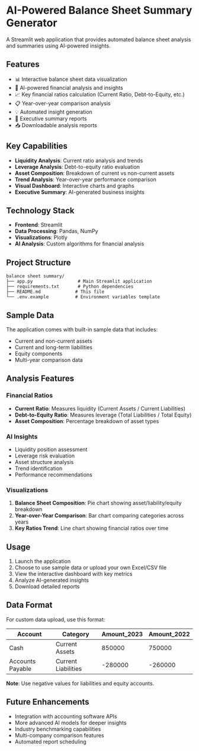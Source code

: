 # AI-Powered Balance Sheet Summary Generator

A Streamlit web application that provides automated balance sheet analysis and summaries using AI-powered insights.

## Features

- 📊 Interactive balance sheet data visualization
- 🧠 AI-powered financial analysis and insights
- 📈 Key financial ratios calculation (Current Ratio, Debt-to-Equity, etc.)
- 📋 Year-over-year comparison analysis
- 💡 Automated insight generation
- 📄 Executive summary reports
- 📥 Downloadable analysis reports

## Key Capabilities

- **Liquidity Analysis**: Current ratio analysis and trends
- **Leverage Analysis**: Debt-to-equity ratio evaluation
- **Asset Composition**: Breakdown of current vs non-current assets
- **Trend Analysis**: Year-over-year performance comparison
- **Visual Dashboard**: Interactive charts and graphs
- **Executive Summary**: AI-generated business insights

## Technology Stack

- **Frontend**: Streamlit
- **Data Processing**: Pandas, NumPy
- **Visualizations**: Plotly
- **AI Analysis**: Custom algorithms for financial analysis

## Project Structure

```
balance sheet summary/
├── app.py                 # Main Streamlit application
├── requirements.txt       # Python dependencies
├── README.md             # This file
└── .env.example          # Environment variables template
```

## Sample Data

The application comes with built-in sample data that includes:
- Current and non-current assets
- Current and long-term liabilities  
- Equity components
- Multi-year comparison data

## Analysis Features

### Financial Ratios
- **Current Ratio**: Measures liquidity (Current Assets / Current Liabilities)
- **Debt-to-Equity Ratio**: Measures leverage (Total Liabilities / Total Equity)
- **Asset Composition**: Percentage breakdown of asset types

### AI Insights
- Liquidity position assessment
- Leverage risk evaluation
- Asset structure analysis
- Trend identification
- Performance recommendations

### Visualizations
1. **Balance Sheet Composition**: Pie chart showing asset/liability/equity breakdown
2. **Year-over-Year Comparison**: Bar chart comparing categories across years
3. **Key Ratios Trend**: Line chart showing financial ratios over time

## Usage

1. Launch the application
2. Choose to use sample data or upload your own Excel/CSV file
3. View the interactive dashboard with key metrics
4. Analyze AI-generated insights
5. Download detailed reports

## Data Format

For custom data upload, use this format:

| Account | Category | Amount_2023 | Amount_2022 |
|---------|----------|-------------|-------------|
| Cash | Current Assets | 850000 | 750000 |
| Accounts Payable | Current Liabilities | -280000 | -260000 |

**Note**: Use negative values for liabilities and equity accounts.

## Future Enhancements

- Integration with accounting software APIs
- More advanced AI models for deeper insights
- Industry benchmarking capabilities
- Multi-company comparison features
- Automated report scheduling
